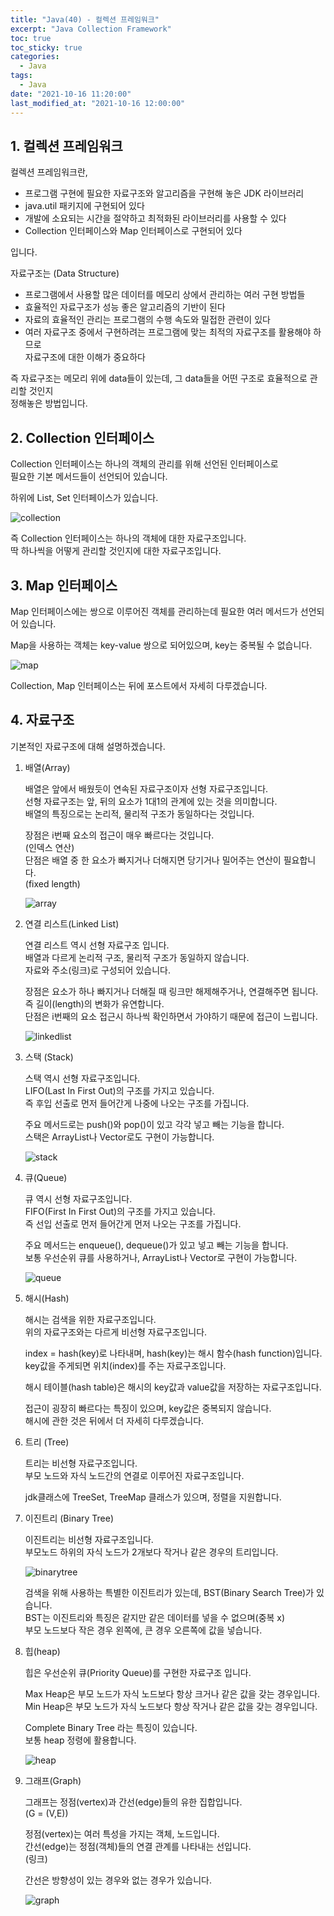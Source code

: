 ```yaml
---
title: "Java(40) - 컬렉션 프레임워크"
excerpt: "Java Collection Framework"
toc: true
toc_sticky: true
categories:
  - Java
tags:
  - Java
date: "2021-10-16 11:20:00"
last_modified_at: "2021-10-16 12:00:00"
---
```


## 1. 컬렉션 프레임워크

컬렉션 프레임워크란,<br/>

- 프로그램 구현에 필요한 자료구조와 알고리즘을 구현해 놓은 JDK 라이브러리
- java.util 패키지에 구현되어 있다
- 개발에 소요되는 시간을 절약하고 최적화된 라이브러리를 사용할 수 있다
- Collection 인터페이스와 Map 인터페이스로 구현되어 있다

입니다.<br/>

자료구조는 (Data Structure)<br/>

- 프로그램에서 사용할 많은 데이터를 메모리 상에서 관리하는 여러 구현 방법들
- 효율적인 자료구조가 성능 좋은 알고리즘의 기반이 된다
- 자료의 효율적인 관리는 프로그램의 수행 속도와 밀접한 관련이 있다
- 여러 자료구조 중에서 구현하려는 프로그램에 맞는 최적의 자료구조를 활용해야 하므로<br/>
  자료구조에 대한 이해가 중요하다

즉 자료구조는 메모리 위에 data들이 있는데, 그 data들을 어떤 구조로 효율적으로 관리할 것인지<br/>
정해놓은 방법입니다.<br/>

## 2. Collection 인터페이스

Collection 인터페이스는 하나의 객체의 관리를 위해 선언된 인터페이스로<br/>
필요한 기본 메서드들이 선언되어 있습니다.<br/>

하위에 List, Set 인터페이스가 있습니다.<br/>

![collection](/images/java_collection.png)<br/>

즉 Collection 인터페이스는 하나의 객체에 대한 자료구조입니다.<br/>
딱 하나씩을 어떻게 관리할 것인지에 대한 자료구조입니다.<br/>

## 3. Map 인터페이스

Map 인터페이스에는 쌍으로 이루어진 객체를 관리하는데 필요한 여러 메서드가 선언되어 있습니다.<br/>

Map을 사용하는 객체는 key-value 쌍으로 되어있으며, key는 중복될 수 없습니다.<br/>

![map](/images/java_map.png)<br/>

Collection, Map 인터페이스는 뒤에 포스트에서 자세히 다루겠습니다.<br/>

## 4. 자료구조

기본적인 자료구조에 대해 설명하겠습니다.<br/>

1. 배열(Array)<br/>

   배열은 앞에서 배웠듯이 연속된 자료구조이자 선형 자료구조입니다.<br/>
   선형 자료구조는 앞, 뒤의 요소가 1대1의 관계에 있는 것을 의미합니다.<br/>
   배열의 특징으로는 논리적, 물리적 구조가 동일하다는 것입니다.<br/>

   장점은 i번째 요소의 접근이 매우 빠르다는 것입니다.<br/>
   (인덱스 연산)<br/>
   단점은 배열 중 한 요소가 빠지거나 더해지면 당기거나 밀어주는 연산이 필요합니다.<br/>
   (fixed length)<br/>

   ![array](/images/collection_array.png)<br/>

2. 연결 리스트(Linked List)<br/>

   연결 리스트 역시 선형 자료구조 입니다.<br/>
   배열과 다르게 논리적 구조, 물리적 구조가 동일하지 않습니다.<br/>
   자료와 주소(링크)로 구성되어 있습니다.<br/>

   장점은 요소가 하나 빠지거나 더해질 때 링크만 해제해주거나, 연결해주면 됩니다.<br/>
   즉 길이(length)의 변화가 유연합니다.<br/>
   단점은 i번째의 요소 접근시 하나씩 확인하면서 가야하기 때문에 접근이 느립니다.<br/>

   ![linkedlist](/images/linkedlist.png)<br/>

3. 스택 (Stack)<br/>

   스택 역시 선형 자료구조입니다.<br/>
   LIFO(Last In First Out)의 구조를 가지고 있습니다.<br/>
   즉 후입 선출로 먼저 들어간게 나중에 나오는 구조를 가집니다.<br/>

   주요 메서드로는 push()와 pop()이 있고 각각 넣고 빼는 기능을 합니다.<br/>
   스택은 ArrayList나 Vector로도 구현이 가능합니다.<br/>

   ![stack](/images/stack.png)<br/>

4. 큐(Queue)<br/>

   큐 역시 선형 자료구조입니다.<br/>
   FIFO(First In First Out)의 구조를 가지고 있습니다.<br/>
   즉 선입 선출로 먼저 들어간게 먼저 나오는 구조를 가집니다.<br/>

   주요 메서드는 enqueue(), dequeue()가 있고 넣고 빼는 기능을 합니다.<br/>
   보통 우선순위 큐를 사용하거나, ArrayList나 Vector로 구현이 가능합니다.<br/>

   ![queue](/images/queue.png)<br/>

5. 해시(Hash)<br/>

   해시는 검색을 위한 자료구조입니다.<br/>
   위의 자료구조와는 다르게 비선형 자료구조입니다.<br/>

   index = hash(key)로 나타내며, hash(key)는 해시 함수(hash function)입니다.<br/>
   key값을 주게되면 위치(index)를 주는 자료구조입니다.<br/>

   해시 테이블(hash table)은 해시의 key값과 value값을 저장하는 자료구조입니다.<br/>

   접근이 굉장히 빠르다는 특징이 있으며, key값은 중복되지 않습니다.<br/>
   해시에 관한 것은 뒤에서 더 자세히 다루겠습니다.<br/>

6. 트리 (Tree)<br/>

   트리는 비선형 자료구조입니다.<br/>
   부모 노드와 자식 노드간의 연결로 이루어진 자료구조입니다.<br/>

   jdk클래스에 TreeSet, TreeMap 클래스가 있으며, 정렬을 지원합니다.<br/>

7. 이진트리 (Binary Tree)<br/>

   이진트리는 비선형 자료구조입니다.<br/>
   부모노드 하위의 자식 노드가 2개보다 작거나 같은 경우의 트리입니다.<br/>

   ![binarytree](/images/binary_tree.png)<br/>

   검색을 위해 사용하는 특별한 이진트리가 있는데, BST(Binary Search Tree)가 있습니다.<br/>
   BST는 이진트리와 특징은 같지만 같은 데이터를 넣을 수 없으며(중복 x)<br/>
   부모 노드보다 작은 경우 왼쪽에, 큰 경우 오른쪽에 값을 넣습니다.<br/>

8. 힙(heap)<br/>

   힙은 우선순위 큐(Priority Queue)를 구현한 자료구조 입니다.<br/>

   Max Heap은 부모 노드가 자식 노드보다 항상 크거나 같은 값을 갖는 경우입니다.<br/>
   Min Heap은 부모 노드가 자식 노드보다 항상 작거나 같은 값을 갖는 경우입니다.<br/>

   Complete Binary Tree 라는 특징이 있습니다.<br/>
   보통 heap 정령에 활용합니다.<br/>

   ![heap](/images/heap.png)<br/>

9. 그래프(Graph)<br/>

   그래프는 정점(vertex)과 간선(edge)들의 유한 집합입니다.<br/>
   (G = (V,E))<br/>

   정점(vertex)는 여러 특성을 가지는 객체, 노드입니다.<br/>
   간선(edge)는 정점(객체)들의 연결 관계를 나타내는 선입니다.<br/>
   (링크)<br/>

   간선은 방향성이 있는 경우와 없는 경우가 있습니다.<br/>

   ![graph](/images/graph.png)<br/>
